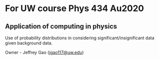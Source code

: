 # For UW course Phys 434 Au2020
## Application of computing in physics

Use of probability distributions in considering significant/insignificant data given background data.

Owner - Jeffrey Gao (jgao117@uw.edu)

